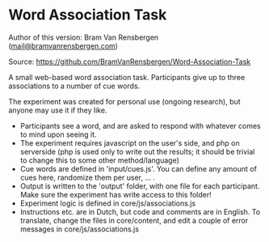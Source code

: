 Word Association Task
=========================

Author of this version: Bram Van Rensbergen (mail@bramvanrensbergen.com) 

Source: https://github.com/BramVanRensbergen/Word-Association-Task


A small web-based word association task. Participants give up to three associations to a number of cue words. 


The experiment was created for personal use (ongoing research), but anyone may use it if they like.

* Participants see a word, and are asked to respond with whatever comes to mind upon seeing it.
* The experiment requires javascript on the user's side, and php on serverside (php is used only to write out the results; it should be trivial to change this to some other method/language)
* Cue words are defined in 'input/cues.js'. You can define any amount of cues here, randomize them per user, ... .
* Output is written to the 'output' folder, with one file for each participant. Make sure the experiment has write access to this folder!
* Experiment logic is defined in core/js/associations.js
* Instructions etc. are in Dutch, but code and comments are in English. To translate, change the files in core/content, and edit a couple of error messages in core/js/associations.js
